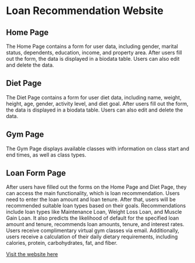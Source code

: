 # Loan Recommendation Website

## Home Page
The Home Page contains a form for user data, including gender, marital status, dependents, education, income, and property area. After users fill out the form, the data is displayed in a biodata table. Users can also edit and delete the data.

## Diet Page
The Diet Page contains a form for user diet data, including name, weight, height, age, gender, activity level, and diet goal. After users fill out the form, the data is displayed in a biodata table. Users can also edit and delete the data.

## Gym Page
The Gym Page displays available classes with information on class start and end times, as well as class types.

## Loan Form Page
After users have filled out the forms on the Home Page and Diet Page, they can access the main functionality, which is loan recommendation. Users need to enter the loan amount and loan tenure. After that, users will be recommended suitable loan types based on their goals. Recommendations include loan types like Maintenance Loan, Weight Loss Loan, and Muscle Gain Loan. It also predicts the likelihood of default for the specified loan amount and tenure, recommends loan amounts, tenure, and interest rates. Users receive complimentary virtual gym classes via email. Additionally, users receive a calculation of their daily dietary requirements, including calories, protein, carbohydrates, fat, and fiber.

[Visit the website here](https://loanrecommendation.netlify.app/)
